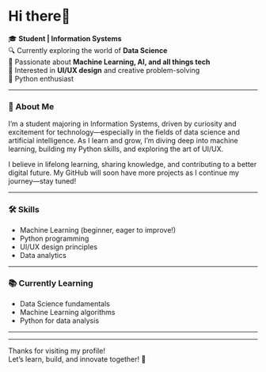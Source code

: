 # Hi there👋

🎓 **Student | Information Systems**  
🔍 Currently exploring the world of **Data Science**  
🤖 Passionate about **Machine Learning, AI, and all things tech**  
🎨 Interested in **UI/UX design** and creative problem-solving  
🐍 Python enthusiast

---

### 🚀 About Me

I’m a student majoring in Information Systems, driven by curiosity and excitement for technology—especially in the fields of data science and artificial intelligence. As I learn and grow, I’m diving deep into machine learning, building my Python skills, and exploring the art of UI/UX.

I believe in lifelong learning, sharing knowledge, and contributing to a better digital future. My GitHub will soon have more projects as I continue my journey—stay tuned!

---

### 🛠️ Skills

- Machine Learning (beginner, eager to improve!)
- Python programming
- UI/UX design principles
- Data analytics

---

### 📚 Currently Learning

- Data Science fundamentals
- Machine Learning algorithms
- Python for data analysis

---

<!--
Add your favorite projects here once you have them!
[//]: # (## 🌟 Featured Projects)
-->

---

Thanks for visiting my profile!  
Let’s learn, build, and innovate together! 🚀
